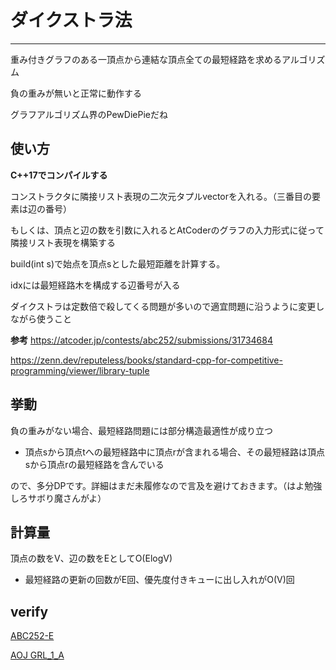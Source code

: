 # ダイクストラ法
***

重み付きグラフのある一頂点から連結な頂点全ての最短経路を求めるアルゴリズム

負の重みが無いと正常に動作する

グラフアルゴリズム界のPewDiePieだね


## 使い方

**C++17でコンパイルする**


コンストラクタに隣接リスト表現の二次元タプルvectorを入れる。（三番目の要素は辺の番号）


もしくは、頂点と辺の数を引数に入れるとAtCoderのグラフの入力形式に従って隣接リスト表現を構築する


build(int s)で始点を頂点sとした最短距離を計算する。


idxには最短経路木を構成する辺番号が入る


ダイクストラは定数倍で殺してくる問題が多いので適宜問題に沿うように変更しながら使うこと

**参考**
https://atcoder.jp/contests/abc252/submissions/31734684


https://zenn.dev/reputeless/books/standard-cpp-for-competitive-programming/viewer/library-tuple


## 挙動
負の重みがない場合、最短経路問題には部分構造最適性が成り立つ
- 頂点sから頂点tへの最短経路中に頂点rが含まれる場合、その最短経路は頂点sから頂点rの最短経路を含んでいる

ので、多分DPです。詳細はまだ未履修なので言及を避けておきます。（はよ勉強しろサボり魔さんがよ）

## 計算量
頂点の数をV、辺の数をEとしてO(ElogV)
- 最短経路の更新の回数がE回、優先度付きキューに出し入れがO(V)回


## verify
[ABC252-E](https://atcoder.jp/contests/abc252/submissions/32156905)

[AOJ GRL_1_A](https://onlinejudge.u-aizu.ac.jp/status/users/zawakasu/submissions/1/GRL_1_A/judge/6679172/C++17)
